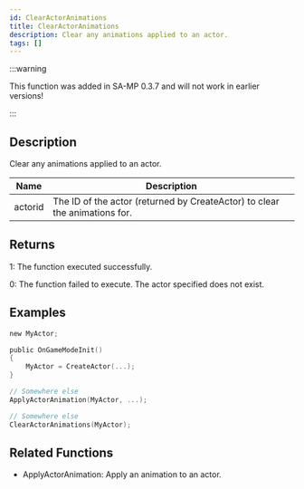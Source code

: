 ```yaml
---
id: ClearActorAnimations
title: ClearActorAnimations
description: Clear any animations applied to an actor.
tags: []
---
```


<TagLinks />

:::warning

This function was added in SA-MP 0.3.7 and will not work in earlier versions!

:::

## Description

Clear any animations applied to an actor.

| Name    | Description                                                                |
| ------- | -------------------------------------------------------------------------- |
| actorid | The ID of the actor (returned by CreateActor) to clear the animations for. |

## Returns

1: The function executed successfully.

0: The function failed to execute. The actor specified does not exist.

## Examples

```c
new MyActor;

public OnGameModeInit()
{
    MyActor = CreateActor(...);
}

// Somewhere else
ApplyActorAnimation(MyActor, ...);

// Somewhere else
ClearActorAnimations(MyActor);
```

## Related Functions

- ApplyActorAnimation: Apply an animation to an actor.
